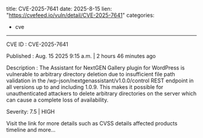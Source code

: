  
title: CVE-2025-7641
date: 2025-8-15
lien: "https://cvefeed.io/vuln/detail/CVE-2025-7641"
categories:
  - cve
---

CVE ID : CVE-2025-7641

Published :  Aug. 15
2025
9:15 a.m. | 2 hours
46 minutes ago

Description : The Assistant for NextGEN Gallery plugin for WordPress is vulnerable to arbitrary directory deletion due to insufficient file path validation in the /wp-json/nextgenassistant/v1.0.0/control REST endpoint in all versions up to
and including
1.0.9. This makes it possible for unauthenticated attackers to delete arbitrary directories on the server
which can cause a complete loss of availability.

Severity: 7.5 | HIGH

Visit the link for more details
such as CVSS details
affected products
timeline
and more...
